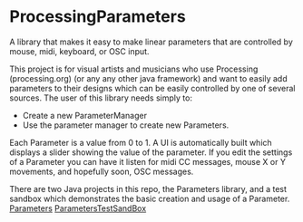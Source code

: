 # ProcessingParameters
A library that makes it easy to make linear parameters that are controlled by mouse, midi, keyboard, or OSC input.

This project is for visual artists and musicians who use Processing (processing.org) (or any any other java framework) and want to easily add parameters to their designs which can be easily controlled by one of several sources.  The user of this library needs simply to:

- Create a new ParameterManager
- Use the parameter manager to create new Parameters.

Each Parameter is a value from 0 to 1.  A UI is automatically built which displays a slider showing the value of the parameter. If you edit the settings of a Parameter you can have it listen for midi CC messages, mouse X or Y movements, and hopefully soon, OSC messages.

There are two Java projects in this repo, the Parameters library, and a test sandbox which demonstrates the basic creation and usage of a Parameter.
[Parameters](https://github.com/hieberr/ProcessingParameters/tree/master/Parameters)
[ParametersTestSandBox](https://github.com/hieberr/ProcessingParameters/tree/master/ParametersTestSandBox)

